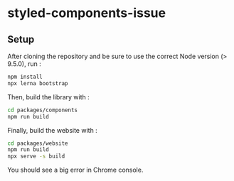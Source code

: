 # styled-components-issue

## Setup

After cloning the repository and be sure to use the correct Node version (> 9.5.0), run :

```bash
npm install
npx lerna bootstrap
```

Then, build the library with :

```bash
cd packages/components
npm run build
```

Finally, build the website with :

```bash
cd packages/website
npm run build
npx serve -s build
```

You should see a big error in Chrome console.
